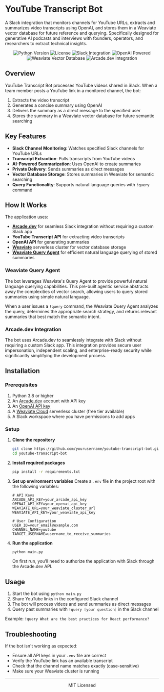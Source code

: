 # YouTube Transcript Bot

A Slack integration that monitors channels for YouTube URLs, extracts and summarizes video transcripts using OpenAI, and stores them in a Weaviate vector database for future reference and querying. Specifically designed for generative AI podcasts and interviews with founders, operators, and researchers to extract technical insights.

<p align="center">
  <img src="https://img.shields.io/badge/python-3.8+-blue.svg" alt="Python Version">
  <img src="https://img.shields.io/badge/license-MIT-green.svg" alt="License">
  <img src="https://img.shields.io/badge/slack-integration-4A154B.svg" alt="Slack Integration">
  <img src="https://img.shields.io/badge/OpenAI-powered-412991.svg" alt="OpenAI Powered">
  <img src="https://img.shields.io/badge/Weaviate-vectorDB-FF6D01.svg" alt="Weaviate Vector Database">
  <img src="https://img.shields.io/badge/Arcade.dev-integration-6047ff.svg" alt="Arcade.dev Integration">
</p>

## Overview

YouTube Transcript Bot processes YouTube videos shared in Slack. When a team member posts a YouTube link in a monitored channel, the bot:

1. Extracts the video transcript
2. Generates a concise summary using OpenAI
3. Delivers the summary as a direct message to the specified user
4. Stores the summary in a Weaviate vector database for future semantic searching

## Key Features

- **Slack Channel Monitoring**: Watches specified Slack channels for YouTube URLs
- **Transcript Extraction**: Pulls transcripts from YouTube videos
- **AI-Powered Summarization**: Uses OpenAI to create summaries
- **Private Delivery**: Sends summaries as direct messages
- **Vector Database Storage**: Stores summaries in Weaviate for semantic searching
- **Query Functionality**: Supports natural language queries with `!query` command

## How It Works

The application uses:

- **[Arcade.dev](https://arcade.dev)** for seamless Slack integration without requiring a custom Slack app
- **YouTube Transcript API** for extracting video transcripts
- **OpenAI API** for generating summaries
- **[Weaviate](https://weaviate.io)** serverless cluster for vector database storage
- **[Weaviate Query Agent](https://weaviate.io/developers/weaviate/modules/reader-generator-modules/query-agent)** for efficient natural language querying of stored summaries

### Weaviate Query Agent

The bot leverages Weaviate's Query Agent to provide powerful natural language querying capabilities. This pre-built agentic service abstracts away the complexities of vector search, allowing users to query stored summaries using simple natural language.

When a user issues a `!query` command, the Weaviate Query Agent analyzes the query, determines the appropriate search strategy, and returns relevant summaries that best match the semantic intent.

### Arcade.dev Integration

The bot uses Arcade.dev to seamlessly integrate with Slack without requiring a custom Slack app. This integration provides secure user impersonation, independent scaling, and enterprise-ready security while significantly simplifying the development process.

## Installation

### Prerequisites

1. Python 3.8 or higher
2. An [Arcade.dev](https://arcade.dev) account with API key
3. An [OpenAI API key](https://platform.openai.com/)
4. A [Weaviate Cloud](https://weaviate.io/developers/weaviate/installation/weaviate-cloud-services) serverless cluster (free tier available)
5. A Slack workspace where you have permissions to add apps

### Setup

1. **Clone the repository**
   ```bash
   git clone https://github.com/yourusername/youtube-transcript-bot.git
   cd youtube-transcript-bot
   ```

2. **Install required packages**
   ```bash
   pip install -r requirements.txt
   ```

3. **Set up environment variables**
   Create a `.env` file in the project root with the following variables:
   ```
   # API Keys
   ARCADE_API_KEY=your_arcade_api_key
   OPENAI_API_KEY=your_openai_api_key
   WEAVIATE_URL=your_weaviate_cluster_url
   WEAVIATE_API_KEY=your_weaviate_api_key

   # User Configuration
   USER_ID=your_email@example.com
   CHANNEL_NAME=youtube
   TARGET_USERNAME=username_to_receive_summaries
   ```

4. **Run the application**
   ```bash
   python main.py
   ```

   On first run, you'll need to authorize the application with Slack through the Arcade.dev API.

## Usage

1. Start the bot using `python main.py`
2. Share YouTube links in the configured Slack channel
3. The bot will process videos and send summaries as direct messages
4. Query past summaries with `!query [your question]` in the Slack channel

Example: `!query What are the best practices for React performance?`

## Troubleshooting

If the bot isn't working as expected:

- Ensure all API keys in your `.env` file are correct
- Verify the YouTube link has an available transcript
- Check that the channel name matches exactly (case-sensitive)
- Make sure your Weaviate cluster is running

---

<p align="center">
  MIT Licensed
</p>
